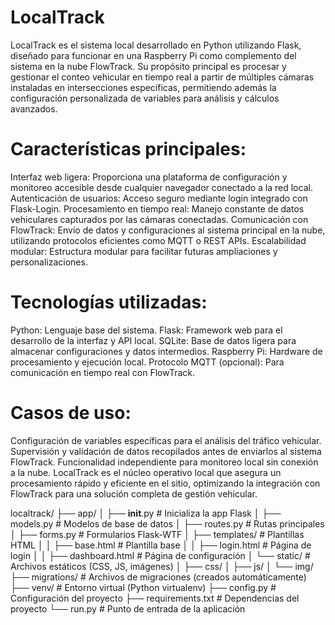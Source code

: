 # LocalTrack
LocalTrack es el sistema local desarrollado en Python utilizando Flask, diseñado para funcionar en una Raspberry Pi como complemento del sistema en la nube FlowTrack. Su propósito principal es procesar y gestionar el conteo vehicular en tiempo real a partir de múltiples cámaras instaladas en intersecciones específicas, permitiendo además la configuración personalizada de variables para análisis y cálculos avanzados.

# Características principales:
Interfaz web ligera: Proporciona una plataforma de configuración y monitoreo accesible desde cualquier navegador conectado a la red local.
Autenticación de usuarios: Acceso seguro mediante login integrado con Flask-Login.
Procesamiento en tiempo real: Manejo constante de datos vehiculares capturados por las cámaras conectadas.
Comunicación con FlowTrack: Envío de datos y configuraciones al sistema principal en la nube, utilizando protocolos eficientes como MQTT o REST APIs.
Escalabilidad modular: Estructura modular para facilitar futuras ampliaciones y personalizaciones.
# Tecnologías utilizadas:
Python: Lenguaje base del sistema.
Flask: Framework web para el desarrollo de la interfaz y API local.
SQLite: Base de datos ligera para almacenar configuraciones y datos intermedios.
Raspberry Pi: Hardware de procesamiento y ejecución local.
Protocolo MQTT (opcional): Para comunicación en tiempo real con FlowTrack.
# Casos de uso:
Configuración de variables específicas para el análisis del tráfico vehicular.
Supervisión y validación de datos recopilados antes de enviarlos al sistema FlowTrack.
Funcionalidad independiente para monitoreo local sin conexión a la nube.
LocalTrack es el núcleo operativo local que asegura un procesamiento rápido y eficiente en el sitio, optimizando la integración con FlowTrack para una solución completa de gestión vehicular.


localtrack/
├── app/
│   ├── __init__.py      # Inicializa la app Flask
│   ├── models.py        # Modelos de base de datos
│   ├── routes.py        # Rutas principales
│   ├── forms.py         # Formularios Flask-WTF
│   ├── templates/       # Plantillas HTML
│   │   ├── base.html    # Plantilla base
│   │   ├── login.html   # Página de login
│   │   ├── dashboard.html # Página de configuración
│   └── static/          # Archivos estáticos (CSS, JS, imágenes)
│       ├── css/
│       ├── js/
│       └── img/
├── migrations/          # Archivos de migraciones (creados automáticamente)
├── venv/                # Entorno virtual (Python virtualenv)
├── config.py            # Configuración del proyecto
├── requirements.txt     # Dependencias del proyecto
└── run.py               # Punto de entrada de la aplicación
